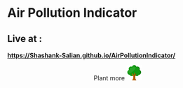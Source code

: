 # Air Pollution Indicator

## Live at :
**https://Shashank-Salian.github.io/AirPollutionIndicator/**

<p align="center">
	Plant more <img src="/images/tree.svg" width="35" height="35" />
</p>